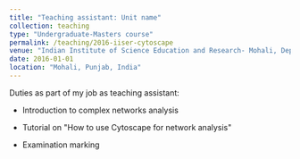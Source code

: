 ```yaml
---
title: "Teaching assistant: Unit name"
collection: teaching
type: "Undergraduate-Masters course"
permalink: /teaching/2016-iiser-cytoscape
venue: "Indian Institute of Science Education and Research- Mohali, Department of Biological Sciences"
date: 2016-01-01
location: "Mohali, Punjab, India"
---
```


Duties as part of my job as teaching assistant:

* Introduction to complex networks analysis

* Tutorial on "How to use Cytoscape for network analysis"

* Examination marking
